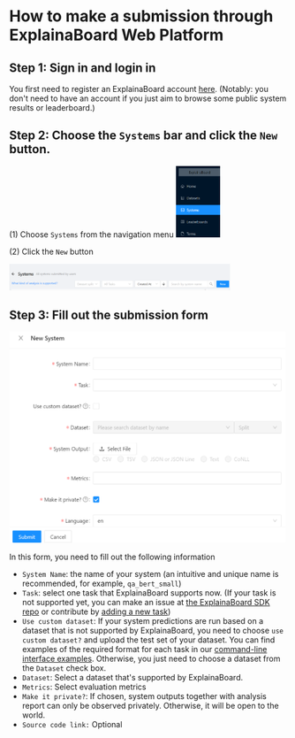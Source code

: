 # How to make a submission through ExplainaBoard Web Platform


## Step 1: Sign in and login in
You first need to register an ExplainaBoard account [here](https://explainaboard.inspiredco.ai/).
(Notably: you don't need to have an account if you just aim to browse some public system results or leaderboard.)


## Step 2: Choose the `Systems` bar and click the `New` button.

(1) Choose `Systems` from the navigation menu
 <img src="./fig/system-bar.png" width="80"/>
 
 
(2) Click the `New` button

<img src="./fig/new-button.png" width="400"/>


## Step 3: Fill out the submission form

<img src="./fig/submission-form.png" width="500"/>

In this form, you need to fill out the following information
* `System Name`: the name of your system (an intuitive and unique name is recommended, for example, `qa_bert_small`)
* `Task`: select one task that ExplainaBoard supports now. (If your task is not supported yet, you can make an issue
at [the ExplainaBoard SDK repo](https://github.com/neulab/ExplainaBoard) or contribute by [adding a new task](https://github.com/neulab/ExplainaBoard/blob/main/docs/add_new_tasks.md))
* `Use custom dataset`: If your system predictions are run based on a dataset that is not supported by ExplainaBoard, 
you need to choose `use custom dataset?` and upload the test set of your dataset. You can find examples of the required format for each task in our [command-line interface examples](https://github.com/neulab/ExplainaBoard/blob/main/docs/cli_interface.md). Otherwise, you just need to choose a dataset from the `Dataset` check box.
* `Dataset`: Select a dataset that's supported by ExplainaBoard.
* `Metrics`: Select evaluation metrics
* `Make it private?`: If chosen, system outputs together with analysis report can only be observed privately. Otherwise, it will be open to the world.
* `Source code link:` Optional



